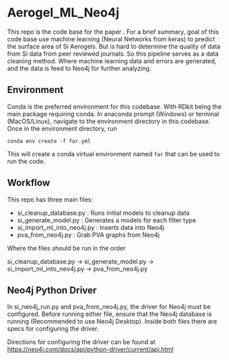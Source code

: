 # Aerogel_ML_Neo4j
This repo is the code base for the paper <paper>.
For a brief summary, goal of this code base use machine learning
(Neural Networks from keras) to predict the surface area of Si
Aerogels.
But is hard to determine the quality of data from Si data 
from peer reviewed journals.
So this pipeline serves as a data cleaning method.
Where machine learning data and errors are generated,
and the data is feed to Neo4j for further analyzing.

## Environment
Conda is the preferred environment for this codebase.
With RDkit being the main package requiring conda.
In anaconda prompt (Windows) or terminal (MacOS/Linux),
navigate to the environment directory in this codebase.
Once in the environment directory, run

`conda env create -f far.yml`

This will create a conda virtual environment named
`far` that can be used to run the code.

## Workflow

This repo has three main files:
- si_cleanup_database.py : Runs initial models to cleanup data
- si_generate_model.py : Generates a models for each filter type
- si_import_ml_into_neo4j.py : Inserts data into Neo4j
- pva_from_neo4j.py : Grab PVA graphs from Neo4j

Where the files should be run in the order

si_cleanup_database.py -> si_generate_model.py -> si_import_ml_into_neo4j.py -> pva_from_neo4j.py

## Neo4j Python Driver

In si_neo4j_run.py and pva_from_neo4j.py,
the driver for Neo4j must be configured.
Before running either file, 
ensure that the Neo4j database is running
(Recommended to use Neo4j Desktop).
Inside both files there are specs for configuring
the driver. 

Directions for configuring the driver can be found at
https://neo4j.com/docs/api/python-driver/current/api.html